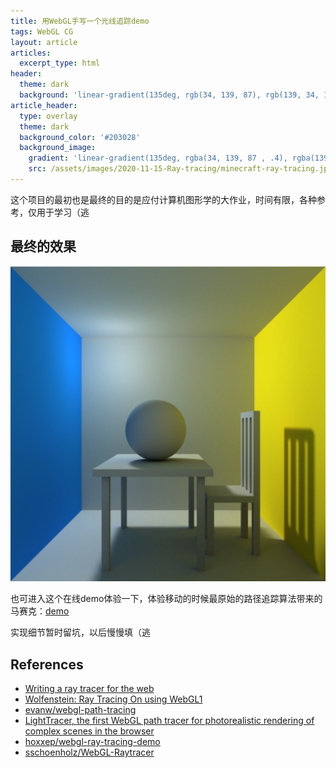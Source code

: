 ```yaml
---
title: 用WebGL手写一个光线追踪demo
tags: WebGL CG
layout: article
articles:
  excerpt_type: html
header:
  theme: dark
  background: 'linear-gradient(135deg, rgb(34, 139, 87), rgb(139, 34, 139))'
article_header:
  type: overlay
  theme: dark
  background_color: '#203028'
  background_image:
    gradient: 'linear-gradient(135deg, rgba(34, 139, 87 , .4), rgba(139, 34, 139, .4))'
    src: /assets/images/2020-11-15-Ray-tracing/minecraft-ray-tracing.jpg
---
```


这个项目的最初也是最终的目的是应付计算机图形学的大作业，时间有限，各种参考，仅用于学习（逃
<!--more-->
## 最终的效果

![demo](/assets/images/2020-11-15-Ray-tracing/webgl_demo.png)

也可进入这个在线demo体验一下，体验移动的时候最原始的路径追踪算法带来的马赛克：[demo](/assets/html/ray-tracing-demo.html)

实现细节暂时留坑，以后慢慢填（逃

## References

* [Writing a ray tracer for the web](https://oktomus.com/posts/2020/ray-tracer-with-webgl-compute/)
* [Wolfenstein: Ray Tracing On using WebGL1](https://reindernijhoff.net/2019/03/wolfenstein-raytracing-on-using-webgl1/)
* [evanw/webgl-path-tracing](https://github.com/evanw/webgl-path-tracing)
* [LightTracer, the first WebGL path tracer for photorealistic rendering of complex scenes in the browser](http://raytracey.blogspot.com/2019/06/lighttracer-first-webgl-path-tracer-for.html)
* [hoxxep/webgl-ray-tracing-demo](https://github.com/hoxxep/webgl-ray-tracing-demo)
* [sschoenholz/WebGL-Raytracer](https://github.com/sschoenholz/WebGL-Raytracer)
